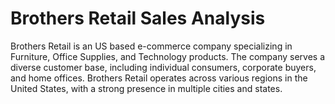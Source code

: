 # Brothers Retail Sales Analysis

Brothers Retail is an US based e-commerce company specializing in Furniture, Office Supplies, and Technology products. The company serves a diverse customer base, including individual consumers, corporate buyers, and home offices. Brothers Retail operates across various regions in the United States, with a strong presence in multiple cities and states.

